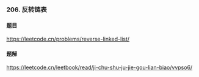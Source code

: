 ### 206. 反转链表

#### 题目

https://leetcode.cn/problems/reverse-linked-list/

#### 题解

https://leetcode.cn/leetbook/read/ji-chu-shu-ju-jie-gou-lian-biao/vvpso6/
